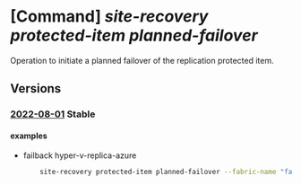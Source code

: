 # [Command] _site-recovery protected-item planned-failover_

Operation to initiate a planned failover of the replication protected item.

## Versions

### [2022-08-01](/Resources/mgmt-plane/L3N1YnNjcmlwdGlvbnMve30vcmVzb3VyY2Vncm91cHMve30vcHJvdmlkZXJzL21pY3Jvc29mdC5yZWNvdmVyeXNlcnZpY2VzL3ZhdWx0cy97fS9yZXBsaWNhdGlvbmZhYnJpY3Mve30vcmVwbGljYXRpb25wcm90ZWN0aW9uY29udGFpbmVycy97fS9yZXBsaWNhdGlvbnByb3RlY3RlZGl0ZW1zL3t9L3BsYW5uZWRmYWlsb3Zlcg==/2022-08-01.xml) **Stable**

<!-- mgmt-plane /subscriptions/{}/resourcegroups/{}/providers/microsoft.recoveryservices/vaults/{}/replicationfabrics/{}/replicationprotectioncontainers/{}/replicationprotecteditems/{}/plannedfailover 2022-08-01 -->

#### examples

- failback hyper-v-replica-azure
    ```bash
        site-recovery protected-item planned-failover --fabric-name "fabric_name" --protection-container "container_name" -n "protected_item_name" -g "rg" --vault-name "vault_name" --failover-direction RecoveryToPrimary --provider-details '{hyper-v-replica-azure-failback:{data-sync-option:ForSynchronization,recovery-vm-creation-option:NoAction}}'
    ```
